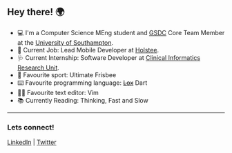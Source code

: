 ## Hey there! 🌍
* 💻 I'm a Computer Science MEng student and [GSDC](https://developers.google.com/community/dsc/) Core Team Member at the [University of Southampton](https://www.southampton.ac.uk/).
* 📱 Current Job: Lead Mobile Developer at [Holstee](https://www.holstee.com/).
* 🩺 Current Internship: Software Developer at [Clinical Informatics Research Unit](https://www.the-ciru.com/).
* 🥏 Favourite sport: Ultimate Frisbee
* ⌨️ Favourite programming language: <strike><a href="https://github.com/britannio/lox">Lox</a></strike> Dart
* ✍🏾 Favourite text editor: Vim
* 📚 Currently Reading: Thinking, Fast and Slow
---
### Lets connect!
[LinkedIn](https://www.linkedin.com/in/britannio) | [Twitter](https://twitter.com/britannioj)
<!--
**britannio/britannio** is a ✨ _special_ ✨ repository because its `README.md` (this file) appears on your GitHub profile.

Here are some ideas to get you started:

- 🔭 I’m currently working on ...
- 🌱 I’m currently learning ...
- 👯 I’m looking to collaborate on ...
- 🤔 I’m looking for help with ...
- 💬 Ask me about ...
- 📫 How to reach me: ...
- 😄 Pronouns: ...
- ⚡ Fun fact: ...
-->
